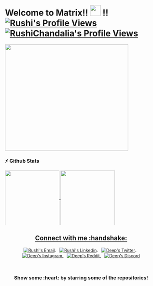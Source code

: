 <!--Header-->
<h1>Welcome to Matrix!! <img src="https://i.gifer.com/origin/0c/0c71e4577721c09ecca15af4f273e4d0_w200.gif" width="35px" height="35px" > !!
<a href="#">
  <img alt="Rushi's Profile Views" src="https://komarev.com/ghpvc/?username=RushiChandalia&color=blue" />
</a>
<a href="https://github.com/RushiChandalia?tab=followers">
  <img alt="RushiChandalia's Profile Views" src="https://img.shields.io/github/followers/RushiChandalia.svg?style=flat&label=Follow" />
</a>
</h1>

<!--Mid GIF-->
</hr>
<img align="center" src="https://github.com/RushiChandalia/RushiChandalia/blob/master/imgs/giphy.gif"  width= "90%" height = "350px"/>
</hr>
</br>

### :zap: Github Stats

<p align="left">
<a href="https://github.com/RushiChandalia">
  <img align="center" height="180px" src="https://github-readme-stats.anuraghazra1.vercel.app/api?username=RushiChandalia&layout=compact&show_icons=true&theme=tokyonight&line_height=27&title_color=FFFFFF"
</a>
<a href="https://github.com/RushiChandalia">
  <img align="center" height="180px" src="https://github-readme-stats.vercel.app/api/top-langs/?username=RushiChandalia&layout=compact&&show_icons=true&theme=tokyonight&line_height=27&title_color=FFFFFF"
</a>
</p>


<!--Social-->
<p align="center">
  <h2 align="center"> Connect with me :handshake:</h2>
</p>
<p align="center">
<a href="mailto:rushichandalia@gmail.com" target="_blank">
  <img align="center" alt="Rushi's Email" src="https://img.icons8.com/fluent/48/000000/gmail--v2.png"/>
</a>&nbsp&nbsp
<a href="https://www.linkedin.com/in/rushi-chandalia/" target="_blank">
  <img align="center" alt="Rushi's Linkedin" src="https://img.icons8.com/fluent/48/000000/linkedin.png"/>
</a>&nbsp&nbsp

<a href="https://twitter.com/ChandaliaRushi" target="_blank">
  <img align="center" alt="Deep's Twitter" src="https://img.icons8.com/fluent/48/000000/twitter.png"/>
</a>&nbsp&nbsp
<a href="https://www.instagram.com/rushi_chandalia/" target="_blank">
  <img align="center" alt="Deep's Instagram" src="https://img.icons8.com/fluent/48/000000/instagram-new.png" />
</a>&nbsp&nbsp
<a href="https://www.reddit.com/user/RushiC4/" target="_blank">
  <img align="center" alt="Deep's Reddit" src="https://img.icons8.com/fluent/48/000000/reddit.png" />
</a>
&nbsp&nbsp
<a href="https://discord.gg/kyevc9w6" target="_blank">
  <img align="center" alt="Deep's Discord" src="https://img.icons8.com/fluent/48/000000/discord-logo.png" />
</a>
</p>
&nbsp&nbsp
<h3 align="center">Show some :heart: by starring some of the repositories!</h3>

<!--OLD-->
<!--<h3 align="center">Show some <img src="https://media.giphy.com/media/l0K4kWJir91VEoa1W/giphy.gif" width="75px" > by starring some of the repositories!</h3>-->
<!--<img src="https://github-readme-quotes.herokuapp.com/quote?theme=tokyonight" /> -->
